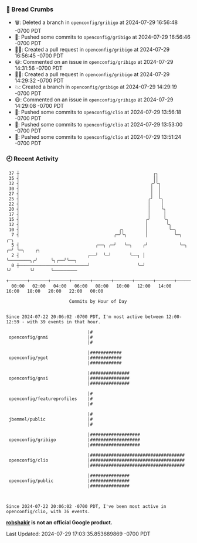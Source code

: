 ### 🍞 Bread Crumbs

 * 🗑: Deleted a branch in `openconfig/gribigo` at 2024-07-29 16:56:48 -0700 PDT
 * 🚢: Pushed some commits to `openconfig/gribigo` at 2024-07-29 16:56:46 -0700 PDT
 * ✍🏼: Created a pull request in `openconfig/gribigo` at 2024-07-29 16:56:45 -0700 PDT
 * 😃: Commented on an issue in `openconfig/gribigo` at 2024-07-29 14:31:56 -0700 PDT
 * ✍🏼: Created a pull request in `openconfig/gribigo` at 2024-07-29 14:29:32 -0700 PDT
 * 💥: Created a branch in `openconfig/gribigo` at 2024-07-29 14:29:19 -0700 PDT
 * 😃: Commented on an issue in `openconfig/gribigo` at 2024-07-29 14:29:08 -0700 PDT
 * 🚢: Pushed some commits to `openconfig/clio` at 2024-07-29 13:56:18 -0700 PDT
 * 🚢: Pushed some commits to `openconfig/clio` at 2024-07-29 13:53:00 -0700 PDT
 * 🚢: Pushed some commits to `openconfig/clio` at 2024-07-29 13:51:24 -0700 PDT

### 🕘 Recent Activity
```
 37 ┼                                                   ╭╮
 35 ┤                                                   ││
 32 ┤                                                  ╭╯╰╮
 30 ┤                                                  │  │
 27 ┤                                                  │  │
 25 ┤                                                 ╭╯  ╰╮
 22 ┤                                                 │    │
 20 ┤                                                 │    ╰╮
 17 ┤                                                 │     │
 15 ┤                                                ╭╯     ╰╮
 12 ┤                                                │       ╰╮
 10 ┤                                      ╭╮        │        ╰─╮
  7 ┤                                    ╭─╯╰╮       │          ╰─╮              ╭─╮
  5 ┤                             ╭──╮ ╭─╯   ╰─╮    ╭╯            ╰─╮          ╭─╯ ╰─╮    ╭╮
  2 ┤                          ╭──╯  ╰─╯       ╰──╮ │               ╰────────╮╭╯     ╰╮╭──╯╰──╮
  0 ┼──────────────────────────╯                  ╰─╯                        ╰╯       ╰╯      ╰─────────
    +───────+───────+───────+───────+───────+───────+───────+───────+───────+───────+───────+───────+────
  00:00   02:00   04:00   06:00   08:00   10:00   12:00   14:00   16:00   18:00   20:00   22:00   00:00   

						Commits by Hour of Day


Since 2024-07-22 20:06:02 -0700 PDT, I'm most active between 12:00-12:59 - with 39 events in that hour.

```



```
                               |#
 openconfig/gnmi               |#
                               |#

                               |############
 openconfig/ygot               |############
                               |############

                               |###############
 openconfig/gnsi               |###############
                               |###############

                               |#
 openconfig/featureprofiles    |#
                               |#

                               |#
 jbemmel/public                |#
                               |#

                               |###################
 openconfig/gribigo            |###################
                               |###################

                               |####################################
 openconfig/clio               |####################################
                               |####################################

                               |###############
 openconfig/public             |###############
                               |###############



Since 2024-07-22 20:06:02 -0700 PDT, I've been most active in openconfig/clio, with 36 events.

```
**[robshakir](mailto:robjs@google.com) is not an official Google product.**  


Last Updated: 2024-07-29 17:03:35.853689869 -0700 PDT
